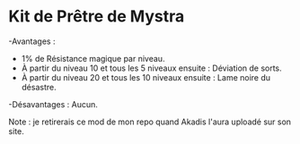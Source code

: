 # Kit de Prêtre de Mystra

-Avantages :
- 1% de Résistance magique par niveau.
- À partir du niveau 10 et tous les 5 niveaux ensuite : Déviation de sorts.
- À partir du niveau 20 et tous les 10 niveaux ensuite : Lame noire du désastre.

-Désavantages :
Aucun.

Note : je retirerais ce mod de mon repo quand Akadis l'aura uploadé sur son site.
